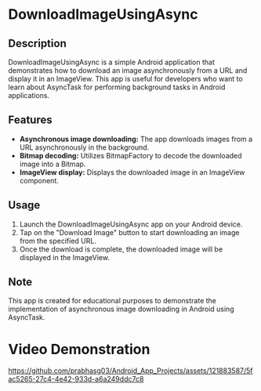# DownloadImageUsingAsync

## Description
<p>DownloadImageUsingAsync is a simple Android application that demonstrates how to download an image asynchronously from a URL and display it in an ImageView. This app is useful for developers who want to learn about AsyncTask for performing background tasks in Android applications.</p>

## Features
- **Asynchronous image downloading:** The app downloads images from a URL asynchronously in the background.
- **Bitmap decoding:** Utilizes BitmapFactory to decode the downloaded image into a Bitmap.
- **ImageView display:** Displays the downloaded image in an ImageView component.

## Usage
1. Launch the DownloadImageUsingAsync app on your Android device.
2. Tap on the "Download Image" button to start downloading an image from the specified URL.
3. Once the download is complete, the downloaded image will be displayed in the ImageView.

## Note
This app is created for educational purposes to demonstrate the implementation of asynchronous image downloading in Android using AsyncTask.

# Video Demonstration


https://github.com/prabhasg03/Android_App_Projects/assets/121883587/5fac5265-27c4-4e42-933d-a6a249ddc7c8

